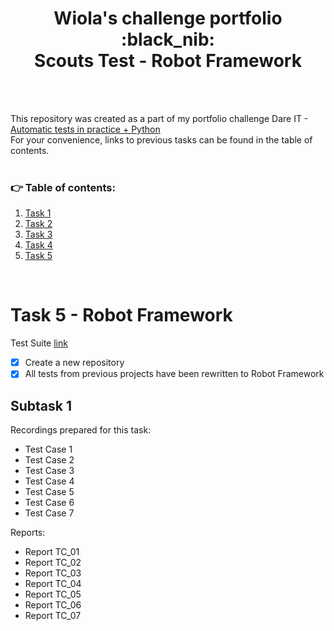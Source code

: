 <h1 align="center"> Wiola's challenge portfolio </br> :black_nib: </br> Scouts Test - Robot Framework </h1>

</br>
</br>

This repository was created as a part of my portfolio challenge Dare IT - [Automatic tests in practice + Python](https://github.com/BerylCrescent/automated_testing_challenge_portfolio_Wiola/tree/main)
</br>
For your convenience, links to previous tasks can be found in the table of contents. 
</br>
</br>


### :point_right: Table of contents:
1. [Task 1](https://github.com/BerylCrescent/automated_testing_challenge_portfolio_Wiola/tree/main#task-1---software-configuration)
2. [Task 2](https://github.com/BerylCrescent/automated_testing_challenge_portfolio_Wiola/tree/main#task-2---selectors)
3. [Task 3](https://github.com/BerylCrescent/automated_testing_challenge_portfolio_Wiola/tree/main#task-3---first-test-and-assert)
4. [Task 4](https://github.com/BerylCrescent/automated_testing_challenge_portfolio_Wiola/tree/main#task-4---refactoring-debugger-and-test-cases)
5. [Task 5](#task-5---robot-framework)

</br>


# Task 5 - Robot Framework

Test Suite [link](https://drive.google.com/file/d/1GEcVJYItZNbQNKZrjFyITlg-nuz4diLE/view?usp=sharing)

- [x] Create a new repository
- [x] All tests from previous projects have been rewritten to Robot Framework

## Subtask 1

Recordings prepared for this task:
- Test Case 1
- Test Case 2
- Test Case 3
- Test Case 4
- Test Case 5
- Test Case 6
- Test Case 7

Reports:
- Report TC_01
- Report TC_02
- Report TC_03
- Report TC_04
- Report TC_05
- Report TC_06
- Report TC_07
 

